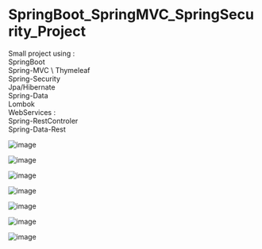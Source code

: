 # SpringBoot_SpringMVC_SpringSecurity_Project
 Small project using : \
      SpringBoot \
      Spring-MVC \ Thymeleaf \
      Spring-Security \
      Jpa/Hibernate \
  Spring-Data \
  Lombok \
  WebServices : \
  Spring-RestControler \
  Spring-Data-Rest
  

![image](https://user-images.githubusercontent.com/39586770/206782630-fc888655-e724-4d19-9b2b-a90bf0ac6d8b.png)  

![image](https://user-images.githubusercontent.com/39586770/206781786-9bc15a92-fae3-4c0b-978b-ddb276c7bcd0.png)


![image](https://user-images.githubusercontent.com/39586770/206781849-377ecaaa-af03-477f-ba74-8bae89c0dc31.png)

![image](https://user-images.githubusercontent.com/39586770/206781922-e2246a6f-b183-4122-9d61-6a826813256c.png)

![image](https://user-images.githubusercontent.com/39586770/206782210-823a7808-eb10-4a35-8f8c-373c69272363.png)

![image](https://user-images.githubusercontent.com/39586770/206782269-c42bd605-39d3-4ede-8a1f-745415d1a503.png)


![image](https://user-images.githubusercontent.com/39586770/206783476-2e95357a-ddbe-4d67-b3cd-9f899123bd30.png)
